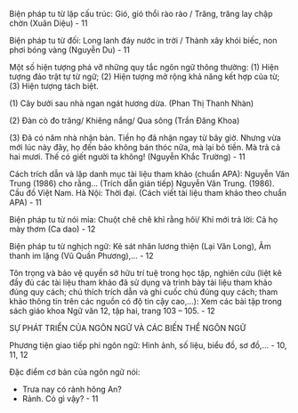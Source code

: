 Biện pháp tu từ lặp cấu trúc: Gió, gió thổi rào rào / Trăng, trăng lay chập chờn (Xuân Diệu) - 11

Biện pháp tu từ đối: Long lanh đáy nước in trời / Thành xây khói biếc, non phơi bóng vàng (Nguyễn Du) - 11

Một số hiện tượng phá vỡ những quy tắc ngôn ngữ thông thường: (1) Hiện tượng đảo trật tự từ ngữ; (2) Hiện tượng mở rộng khả năng kết hợp của từ; (3) Hiện tượng tách biệt.

(1) Cây bưởi sau nhà ngan ngát hương dừa. (Phan Thị Thanh Nhàn)

(2) Đàn cò đo trăng/ Khiêng nắng/ Qua sông (Trần Đăng Khoa)

(3) Đã có năm nhà nhận bàn. Tiền họ đã nhận ngay từ bây giờ. Nhưng vừa mới lúc này đây, họ đến bảo không bán thóc nữa, mà lại bỏ tiền. Mà trả cả hai mươi. Thế có giết người ta không! (Nguyễn Khắc Trường) - 11

Cách trích dẫn và lập danh mục tài liệu tham khảo (chuẩn APA): Nguyễn Văn Trung (1986) cho rằng... (Trích dẫn gián tiếp)
Nguyễn Văn Trung. (1986). Cầu đồ Việt Nam. Hà Nội: Thời đại. (Cách viết tài liệu tham khảo theo chuẩn APA) - 11

Biện pháp tu từ nói mỉa: Chuột chê chê khỉ rằng hôi/ Khỉ mới trả lời: Cả họ mày thơm (Ca dao) - 12

Biện pháp tu từ nghịch ngữ: Kẻ sát nhân lương thiện (Lại Văn Long), Âm thanh im lặng (Vũ Quần Phương),... - 12

Tôn trọng và bảo vệ quyền sở hữu trí tuệ trong học tập, nghiên cứu (liệt kê đầy đủ các tài liệu tham khảo đã sử dụng và trình bày tài liệu tham khảo đúng quy cách; chú thích trích dẫn và ghi cuốc chú đúng quy cách; tham khảo thông tin trên các nguồn có độ tin cậy cao,...): Xem các bài tập trong sách giáo khoa Ngữ văn 12, tập hai, trang 103 – 105. - 12

SỰ PHÁT TRIỂN CỦA NGÔN NGỮ VÀ CÁC BIẾN THỂ NGÔN NGỮ

Phương tiện giao tiếp phi ngôn ngữ: Hình ảnh, số liệu, biểu đồ, sơ đồ,... - 10, 11, 12

Đặc điểm cơ bản của ngôn ngữ nói:
- Trưa nay có rảnh hông An?
- Rảnh. Có gì vậy? - 11